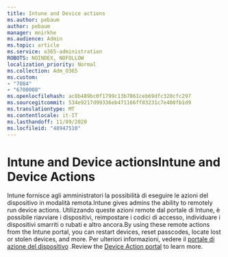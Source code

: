 ```yaml
---
title: Intune and Device actions
ms.author: pebaum
author: pebaum
manager: mnirkhe
ms.audience: Admin
ms.topic: article
ms.service: o365-administration
ROBOTS: NOINDEX, NOFOLLOW
localization_priority: Normal
ms.collection: Adm_O365
ms.custom:
- "7084"
- "6700008"
ms.openlocfilehash: ac8b489bc0f1799c13b7861ceb69dfc320cfc297
ms.sourcegitcommit: 534e9217d99336eb471166ff83231c7e408fb1d9
ms.translationtype: MT
ms.contentlocale: it-IT
ms.lasthandoff: 11/09/2020
ms.locfileid: "48947510"
---
```

# <a name="intune-and-device-actions"></a><span data-ttu-id="e9134-102">Intune and Device actions</span><span class="sxs-lookup"><span data-stu-id="e9134-102">Intune and Device Actions</span></span>

<span data-ttu-id="e9134-103">Intune fornisce agli amministratori la possibilità di eseguire le azioni del dispositivo in modalità remota.</span><span class="sxs-lookup"><span data-stu-id="e9134-103">Intune gives admins the ability to remotely run device actions.</span></span> <span data-ttu-id="e9134-104">Utilizzando queste azioni remote dal portale di Intune, è possibile riavviare i dispositivi, reimpostare i codici di accesso, individuare i dispositivi smarriti o rubati e altro ancora.</span><span class="sxs-lookup"><span data-stu-id="e9134-104">By using these remote actions from the Intune portal, you can restart devices, reset passcodes, locate lost or stolen devices, and more.</span></span> <span data-ttu-id="e9134-105">Per ulteriori informazioni, vedere il [portale di azione del dispositivo](https://docs.microsoft.com/mem/intune/remote-actions/) .</span><span class="sxs-lookup"><span data-stu-id="e9134-105">Review the [Device Action portal](https://docs.microsoft.com/mem/intune/remote-actions/) to learn more.</span></span>
